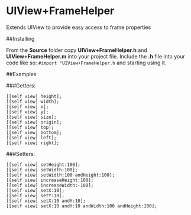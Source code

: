 UIView+FrameHelper
==================

Extends UIView to provide easy access to frame properties

##Installing

From the **Source** folder copy **UIView+FrameHelper.h** and **UIView+FrameHelper.m** into your project file. Include the **.h** file into your code like so: `#import "UIView+FrameHelper.h` and starting using it.

##Examples

###Getters:

```
[[self view] height];
[[self view] width];
[[self view] x];
[[self view] y];
[[self view] size];
[[self view] origin];
[[self view] top];
[[self view] bottom];
[[self view] left];
[[self view] right];
```

###Setters:

```
[[self view] setHeight:100];
[[self view] setWidth:100];
[[self view] setWidth:100 andHeight:100];
[[self view] increaseHeight:100];
[[self view] increaseWidth:-100];
[[self view] setX:10];
[[self view] setY:10];
[[self view] setX:10 andY:10];
[[self view] setX:10 andY:10 andWidth:100 andHeight:100];
```
